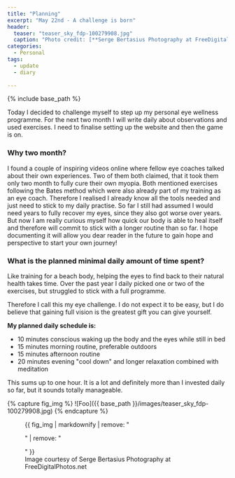 ```yaml
---
title: "Planning"
excerpt: "May 22nd - A challenge is born"
header:
  teaser: "teaser_sky_fdp-100279908.jpg"
  caption: "Photo credit: [**Serge Bertasius Photography at FreeDigitalPhotos.net**](FreeDigitalPhotos.net)"
categories: 
  - Personal
tags:
  - update
  - diary
  
---
```


{% include base_path %}


Today I decided to challenge myself to step up my personal eye wellness programme. For the next two month I will write daily about observations and used exercises. I need to finalise setting up the website and then the game is on.


### Why two month?

I found a couple of inspiring videos online where fellow eye coaches talked about their own experiences. Two of them both claimed, that it took them only two month to fully cure their own myopia. Both mentioned exercises following the Bates method which were also already part of my training as an eye coach. Therefore I realised I already know all the tools needed and just need to stick to my daily practise. So far I still had assumed I would need years to fully recover my eyes, since they also got worse over years. But now I am really curious myself how quick our body is able to heal itself and therefore will commit to stick with a longer routine than so far. I hope documenting it will allow you dear reader in the future to gain hope and perspective to start your own journey!

### What is the planned minimal daily amount of time spent?

Like training for a beach body, helping the eyes to find back to their natural health takes time. Over the past year I daily picked one or two of the exercises, but struggled to stick with a full programme.

Therefore I call this my eye challenge. I do not expect it to be easy, but I do believe that gaining full vision is the greatest gift you can give yourself.

**My planned daily schedule is:**

* 10 minutes conscious waking up the body and the eyes while still in bed
* 15 minutes morning routine, preferable outdoors
* 15 minutes afternoon routine
* 20 minutes evening "cool down" and longer relaxation combined with meditation

This sums up to one hour. It is a lot and definitely more than I invested daily so far, but it sounds totally manageable. 


{% capture fig_img %}
![Foo]({{ base_path }}/images/teaser_sky_fdp-100279908.jpg)
{% endcapture %}

<figure>
  {{ fig_img | markdownify | remove: "<p>" | remove: "</p>" }}
  <figcaption>Image courtesy of Serge Bertasius Photography at FreeDigitalPhotos.net</figcaption>
</figure>

